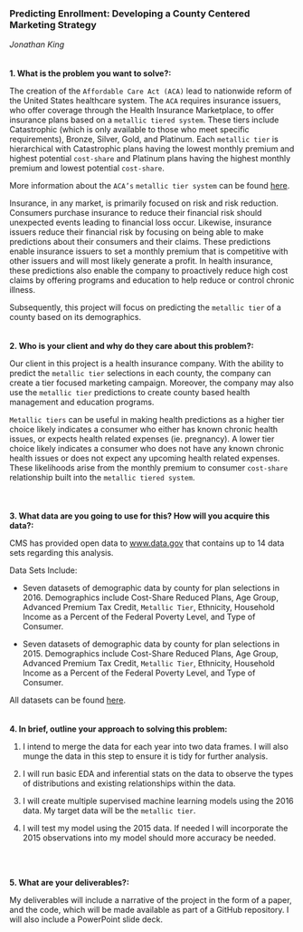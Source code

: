 ### Predicting Enrollment: Developing a County Centered Marketing Strategy 
*Jonathan King*
<br>
<br>
<br>
**1. What is the problem you want to solve?:** 

The creation of the `Affordable Care Act (ACA)` lead to nationwide reform of the United States healthcare system.  The `ACA` requires insurance issuers, who offer coverage through the Health Insurance Marketplace, to offer insurance plans based on a `metallic tiered system`.  These tiers include Catastrophic (which is only available to those who meet specific requirements), Bronze, Silver, Gold, and Platinum.   Each `metallic tier` is hierarchical with Catastrophic plans having the lowest monthly premium and highest potential `cost-share` and Platinum plans having the highest monthly premium and lowest potential `cost-share`. 

More information about the `ACA’s` `metallic tier system` can be found [here](https://www.healthcare.gov/choose-a-plan/plans-categories/).

Insurance, in any market, is primarily focused on risk and risk reduction.  Consumers purchase insurance to reduce their financial risk should unexpected events leading to financial loss occur.  Likewise, insurance issuers reduce their financial risk by focusing on being able to make predictions about their consumers and their claims.  These predictions enable insurance issuers to set a monthly premium that is competitive with other issuers and will most likely generate a profit.  In health insurance, these predictions also enable the company to proactively reduce high cost claims by offering programs and education to help reduce or control chronic illness.  

Subsequently, this project will focus on predicting the `metallic tier` of a county based on its demographics.
<br>
<br>
<br>
**2. Who is your client and why do they care about this problem?:** 

Our client in this project is a health insurance company.  With the ability to predict the `metallic tier` selections in each county, the company can create a tier focused marketing campaign.  Moreover, the company may also use the `metallic tier` predictions to create county based health management and education programs.    

`Metallic tiers` can be useful in making health predictions as a higher tier choice likely indicates a consumer who either has known chronic health issues, or expects health related expenses (ie. pregnancy).  A lower tier choice likely indicates a consumer who does not have any known chronic health issues or does not expect any upcoming health related expenses.  These likelihoods arise from the monthly premium to consumer `cost-share` relationship built into the `metallic tiered system`.
<br>
<br>
<br>    
**3. What data are you going to use for this? How will you acquire this data?:**

CMS has provided open data to www.data.gov that contains up to 14 data sets regarding this analysis.  

Data Sets Include:  

-  Seven datasets of demographic data by county for plan selections in 2016.  Demographics include Cost-Share Reduced Plans, Age Group, Advanced Premium Tax Credit, `Metallic Tier`, Ethnicity, Household Income as a Percent of the Federal Poverty Level, and Type of Consumer.

-  Seven datasets of demographic data by county for plan selections in 2015.  Demographics include Cost-Share Reduced Plans, Age Group, Advanced Premium Tax Credit, `Metallic Tier`, Ethnicity, Household Income as a Percent of the Federal Poverty Level, and Type of Consumer.

All datasets can be found [here](https://data.cms.gov/browse?category=Marketplace%20-%20Qualified%20Health%20Plan%20(QHP)).
<br>
<br>
<br>
**4. In brief, outline your approach to solving this problem:**

1.	I intend to merge the data for each year into two data frames.  I will also munge the data in this step to ensure it is tidy for further analysis.

2.	I will run basic EDA and inferential stats on the data to observe the types of distributions and existing relationships within the data.

3.	I will create multiple supervised machine learning models using the 2016 data.  My target data will be the `metallic tier`.  

4.	I will test my model using the 2015 data.  If needed I will incorporate the 2015 observations into my model should more accuracy be needed.    
<br>
<br>

**5. What are your deliverables?:**

My deliverables will include a narrative of the project in the form of a paper, and the code, which will be made available as part of a GitHub repository.  I will also include a PowerPoint slide deck.
